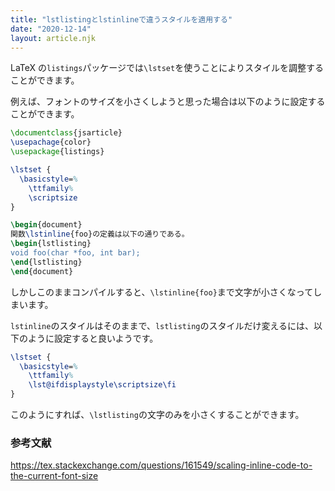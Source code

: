 ```yaml
---
title: "lstlistingとlstinlineで違うスタイルを適用する"
date: "2020-12-14"
layout: article.njk
---
```


LaTeX の`listings`パッケージでは`\lstset`を使うことによりスタイルを調整することができます。

例えば、フォントのサイズを小さくしようと思った場合は以下のように設定することができます。

```tex
\documentclass{jsarticle}
\usepachage{color}
\usepackage{listings}

\lstset {
  \basicstyle=%
    \ttfamily%
    \scriptsize
}

\begin{document}
関数\lstinline{foo}の定義は以下の通りである。
\begin{lstlisting}
void foo(char *foo, int bar);
\end{lstlisting}
\end{document}
```

しかしこのままコンパイルすると、`\lstinline{foo}`まで文字が小さくなってしまいます。

`lstinline`のスタイルはそのままで、`lstlisting`のスタイルだけ変えるには、以下のように設定すると良いようです。

```tex
\lstset {
  \basicstyle=%
    \ttfamily%
    \lst@ifdisplaystyle\scriptsize\fi
}
```

このようにすれば、`\lstlisting`の文字のみを小さくすることができます。

### 参考文献

https://tex.stackexchange.com/questions/161549/scaling-inline-code-to-the-current-font-size
